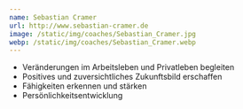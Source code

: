 ```yaml
---
name: Sebastian Cramer
url: http://www.sebastian-cramer.de
image: /static/img/coaches/Sebastian_Cramer.jpg
webp: /static/img/coaches/Sebastian_Cramer.webp
---
```


<ul><li>Veränderungen im Arbeitsleben und Privatleben begleiten</li><li>Positives und zuversichtliches Zukunftsbild erschaffen</li><li>Fähigkeiten erkennen und stärken</li><li>Persönlichkeitsentwicklung</li></ul>